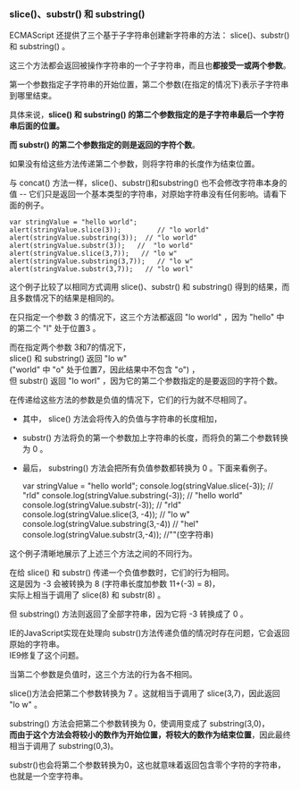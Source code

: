 ### slice()、substr() 和 substring()

ECMAScript 还提供了三个基于子字符串创建新字符串的方法： slice()、substr() 和 substring() 。

这三个方法都会返回被操作字符串的一个子字符串，而且也**都接受一或两个参数**。  

第一个参数指定子字符串的开始位置，第二个参数(在指定的情况下)表示子字符串到哪里结束。

具体来说，**slice() 和 substring() 的第二个参数指定的是子字符串最后一个字符串后面的位置。**  

**而 substr() 的第二个参数指定的则是返回的字符个数**。  

如果没有给这些方法传递第二个参数，则将字符串的长度作为结束位置。    

与 concat() 方法一样，slice()、substr()和substring() <red>也不会修改字符串本身的值</red>
-- 它们只是返回一个基本类型的字符串，对原始字符串没有任何影响。请看下面的例子。

	var stringValue = "hello world";
    alert(stringValue.slice(3));         // "lo world"
    alert(stringValue.substring(3));  // "lo world"
    alert(stringValue.substr(3));   //  "lo world"
    alert(stringValue.slice(3,7));   // "lo w"
    alert(stringValue.substring(3,7));   // "lo w"
    alert(stringValue.substr(3,7));   // "lo worl"

这个例子比较了以相同方式调用 slice()、substr() 和 substring() 得到的结果，而且多数情况下的结果是相同的。  

在只指定一个参数 3 的情况下，这三个方法都返回 "lo world" ，因为 "hello" 中的第二个 "l" 处于位置3 。  

而在指定两个参数 3和7的情况下，  
slice() 和 substring() 返回 "lo w"   
("world" 中 "o" 处于位置7，因此结果中不包含 "o") ，  
但 substr() 返回 "lo worl" ，因为它的第二个参数指定的是要返回的字符个数。  

在传递给这些方法的参数是<red>负值</red>的情况下，它们的行为就不尽相同了。

 - 其中，<red> slice() 方法会将传入的负值与字符串的长度相加</red>，
 - <red> substr() 方法将负的第一个参数加上字符串的长度，而将负的第二个参数转换为 0 </red>。
 - 最后，<red> substring() 方法会把所有负值参数都转换为 0 </red>。下面来看例子。

	var stringValue = "hello world";
    console.log(stringValue.slice(-3));   // "rld"
    console.log(stringValue.substring(-3));  // "hello world"
    console.log(stringValue.substr(-3));  // "rld"
    console.log(stringValue.slice(3, -4));   // "lo w"
    console.log(stringValue.substring(3,-4))  // "hel"
    console.log(stringValue.substr(3,-4));  //""(空字符串)

这个例子清晰地展示了上述三个方法之间的不同行为。  

在给 slice() 和 substr() 传递一个负值参数时，它们的行为相同。  
这是因为 -3 会被转换为 8 (字符串长度加参数 11+(-3) = 8)，  
实际上相当于调用了 slice(8) 和 substr(8) 。  

但 substring() 方法则返回了全部字符串，因为它将 -3 转换成了 0 。  

IE的JavaScript实现在处理向 substr()方法传递负值的情况时存在问题，它会返回原始的字符串。  
IE9修复了这个问题。

当第二个参数是负值时，这三个方法的行为各不相同。  

slice()方法会把第二个参数转换为 7 。这就相当于调用了 slice(3,7)，因此返回 "lo w" 。  

substring() 方法会把第二个参数转换为 0，使调用变成了 substring(3,0)，  
**而由于这个方法会将较小的数作为开始位置，将较大的数作为结束位置**，因此最终相当于调用了 substring(0,3)。  

substr()也会将第二个参数转换为0，这也就意味着返回包含零个字符的字符串，也就是一个空字符串。  


